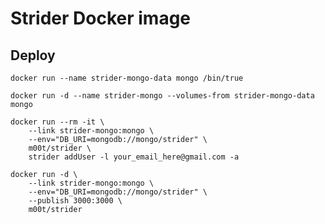 Strider Docker image
====================

Deploy
------

    docker run --name strider-mongo-data mongo /bin/true
    
    docker run -d --name strider-mongo --volumes-from strider-mongo-data mongo
    
    docker run --rm -it \
        --link strider-mongo:mongo \
        --env="DB_URI=mongodb://mongo/strider" \
        m00t/strider \
        strider addUser -l your_email_here@gmail.com -a
    
    docker run -d \
        --link strider-mongo:mongo \
        --env="DB_URI=mongodb://mongo/strider" \
        --publish 3000:3000 \
        m00t/strider
